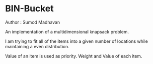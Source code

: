 BIN-Bucket
============

Author : Sumod Madhavan

An implementation of a multidimensional knapsack problem.

I am trying to fit all of the items into a given number of locations while maintaining a even distribution.

Value of an item is used as priority. Weight and Value of each item.

